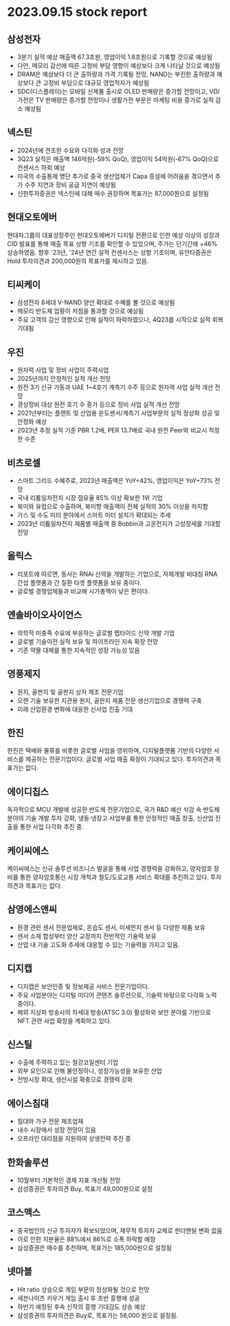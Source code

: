 # 2023.09.15 stock report
## 삼성전자
- 3분기 실적 예상 매출액 67.3조원, 영업이익 1.8조원으로 기록할 것으로 예상됨
- 다만, 메모리 감산에 따른 고정비 부담 영향이 예상보다 크게 나타날 것으로 예상됨
- DRAM은 예상보다 더 큰 출하량과 가격 기록될 전망, NAND는 부진한 출하량과 예상보다 큰 고정비 부담으로 대규모 영업적자가 예상됨
- SDC(디스플레이)는 모바일 신제품 출시로 OLED 판매량은 증가할 전망이고, VD/가전은 TV 판매량은 증가할 전망이나 생활가전 부문은 마케팅 비용 증가로 실적 감소 예상됨
## 넥스틴
- 2024년에 견조한 수요와 다각화 성과 전망
- 3Q23 실적은 매출액 146억원(-59% QoQ), 영업이익 54억원(-67% QoQ)으로 컨센서스 하회 예상
- 미국의 수출통제 명단 추가로 중국 생산업체가 Capa 증설에 어려움을 겪으면서 추가 수주 지연과 장비 공급 지연이 예상됨
- 신한투자증권은 넥스틴에 대해 매수 권장하며 목표가는 87,000원으로 설정됨
## 현대오토에버
현대차그룹의 대표성장주인 현대오토에버가 디지털 전환으로 인한 예상 이상의 성장과 CID 발표를 통해 매출 목표 상향 기조를 확인할 수 있었으며, 주가는 단기간에 +46% 상승하였음. 향후 '23년, '24년 연간 실적 컨센서스는 상향 기조이며, 유안타증권은 Hold 투자의견과 200,000원의 목표가를 제시하고 있음.
## 티씨케이
- 삼성전자 8세대 V-NAND 양산 확대로 수혜를 볼 것으로 예상됨
- 메모리 반도체 업황이 저점을 통과할 것으로 예상됨
- 주요 고객의 감산 영향으로 인해 실적이 하락하였으나, 4Q23를 시작으로 실적 회복 기대됨
## 우진
- 원자력 사업 및 정비 사업이 주력사업
- 2025년까지 안정적인 실적 개선 전망
- 원전 3기 신규 가동과 UAE 1~4호기 계측기 수주 등으로 원자력 사업 실적 개선 전망
- 경상정비 대상 원전 호기 수 증가 등으로 정비 사업 실적 개선 전망
- 2021년부터는 플랜트 및 산업용 온도센서/계측기 사업부문의 실적 정상화 성공 및 안정화 예상
- 2023년 추정 실적 기준 PBR 1.2배, PER 13.7배로 국내 원전 Peer와 비교시 적정한 수준
## 비츠로셀
- 스마트 그리드 수혜주로, 2023년 매출액은 YoY+42%, 영업이익은 YoY+73% 전망
- 국내 리튬일차전지 시장 점유율 85% 이상 확보한 1위 기업
- 북미와 유럽으로 수출하며, 북미향 매출액이 전체 실적의 30% 이상을 차지함
- 가스 및 수도 미터 분야에서 스마트 미터 설치가 확대되는 추세
- 2023년 리튬일차전지 제품별 매출액 중 Bobbin과 고온전지가 고성장세를 기대할 전망
## 올릭스
- 리포트에 따르면, 동사는 RNAi 신약을 개발하는 기업으로, 자체개발 비대칭 RNA 간섭 플랫폼과 간 질환 타겟 플랫폼을 보유 중이다.
- 글로벌 경쟁업체들과 비교해 시가총액이 낮은 편이다.
## 엔솔바이오사이언스
- 의학적 미충족 수요에 부응하는 글로벌 펩타이드 신약 개발 기업
- 글로벌 기술이전 실적 보유 및 파이프라인 지속 확장 전망
- 기존 약물 대체를 통한 지속적인 성장 가능성 있음
## 영풍제지
- 원지, 골판지 및 골판지 상자 제조 전문기업
- 오랜 기술 보유한 지관용 원지, 골판지 제품 전문 생산기업으로 경쟁력 구축
- 미래 산업환경 변화에 대응한 신사업 진출 기대
## 한진
한진은 택배와 물류를 비롯한 글로벌 사업을 영위하며, 디지털플랫폼 기반의 다양한 서비스를 제공하는 전문기업이다. 글로벌 사업 매출 확장이 기대되고 있다. 투자의견과 목표가는 없다.
## 에이디칩스
독자적으로 MCU 개발에 성공한 반도체 전문기업으로, 국가 R&D 예산 삭감 속 반도체 분야의 기술 개발 투자 강화, 냉동·냉장고 사업부를 통한 안정적인 매출 창출, 신산업 진출을 통한 사업 다각화 추진 중.
## 케이씨에스
케이씨에스는 신규 솔루션 비즈니스 발굴을 통해 사업 경쟁력을 강화하고, 양자암호 장비를 통한 양자암호통신 시장 개척과 철도/도로교통 서비스 확대를 추진하고 있다. 투자의견과 목표가는 없다.
## 삼영에스앤씨
- 환경 관련 센서 전문업체로, 온습도 센서, 미세먼지 센서 등 다양한 제품 보유
- 센서 소재 합성부터 양산 교정까지 전반적인 기술력 보유
- 산업 내 기술 고도화 추세에 대응할 수 있는 기술력을 가지고 있음.
## 디지캡
- 디지캡은 보안인증 및 정보제공 서비스 전문기업이다.
- 주요 사업분야는 디지털 미디어 콘텐츠 솔루션으로, 기술력 바탕으로 다각화 노력 중이다.
- 해외 지상파 방송사의 차세대 방송(ATSC 3.0) 활성화와 보안 분야를 기반으로 NFT 관련 사업 확장을 계획하고 있다.
## 신스틸
- 수출에 주력하고 있는 철강코일센터 기업
- 외부 요인으로 인해 불안정하나, 성장가능성을 보유한 산업
- 전방시장 확대, 생산시설 확충으로 경쟁력 강화
## 에이스침대
- 침대와 가구 전문 제조업체
- 내수 시장에서 성장 전망이 있음
- 오프라인 대리점을 지원하여 상생전략 추진 중
## 한화솔루션
- 10월부터 기본적인 경제 지표 개선될 전망
- 삼성증권은 투자의견 Buy, 목표가 49,000원으로 설정
## 코스맥스
- 중국법인의 신규 투자자가 확보되었으며, 재무적 투자자 교체로 펀더멘털 변화 없음
- 이로 인한 지분율은 88%에서 86%로 소폭 하락할 예정
- 삼성증권은 매수를 추천하며, 목표가는 185,000원으로 설정됨
## 넷마블
- Hit ratio 상승으로 게임 부문이 정상화될 것으로 전망
- 세븐나이츠 키우기 게임 출시 후 초반 흥행에 성공
- 하반기 예정된 후속 신작의 흥행 기대감도 상승 예상
- 삼성증권의 투자의견은 Buy로, 목표가는 56,000 원으로 설정됨.